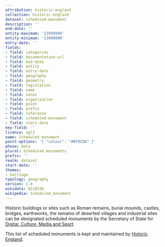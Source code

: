 ```yaml
---
attribution: historic-england
collection: historic-england
dataset: scheduled-monument
description: ''
end-date: ''
entity-maximum: '13999999'
entity-minimum: '13900000'
entry-date: ''
fields:
- field: categories
- field: documentation-url
- field: end-date
- field: entity
- field: entry-date
- field: geography
- field: geometry
- field: legislation
- field: name
- field: notes
- field: organisation
- field: point
- field: prefix
- field: reference
- field: scheduled-monument
- field: start-date
key-field: ''
licence: ogl3
name: Scheduled monument
paint-options: '{ "colour": "#0F9CDA" }'
phase: beta
plural: Scheduled monuments
prefix: ''
realm: dataset
start-date: ''
themes:
- heritage
typology: geography
version: 1.0
wikidata: Q219538
wikipedia: Scheduled_monument
---
```


Historic buildings or sites such as Roman remains, burial mounds, castles, bridges, earthworks, the remains of deserted villages and industrial sites can be designated scheduled monuments by the Secretary of State for [Digital, Culture, Media and Sport](https://www.gov.uk/government/organisations/department-for-digital-culture-media-sport). 

This list of scheduled monuments is kept and maintained by [Historic England](https://historicengland.org.uk/).
